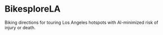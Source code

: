 # BikesploreLA
Biking directions for touring Los Angeles hotspots with AI-minimized risk of injury or death.
